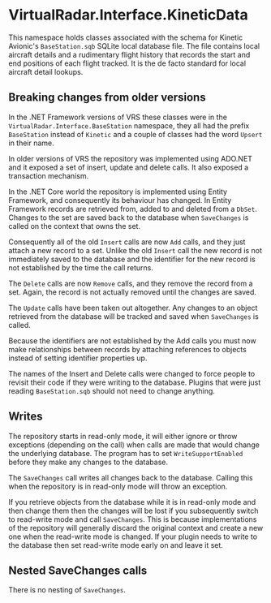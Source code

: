 ﻿# VirtualRadar.Interface.KineticData

This namespace holds classes associated with the schema for Kinetic Avionic's `BaseStation.sqb`
SQLite local database file. The file contains local aircraft details and a rudimentary flight history
that records the start and end positions of each flight tracked. It is the de facto standard for local
aircraft detail lookups.

## Breaking changes from older versions

In the .NET Framework versions of VRS these classes were in the `VirtualRadar.Interface.BaseStation`
namespace, they all had the prefix `BaseStation` instead of `Kinetic` and a couple of classes had the
word `Upsert` in their name.

In older versions of VRS the repository was implemented using ADO.NET and it exposed a set of insert,
update and delete calls. It also exposed a transaction mechanism.

In the .NET Core world the repository is implemented using Entity Framework, and consequently its
behaviour has changed. In Entity Framework records are retrieved from, added to and deleted from a
`DbSet`. Changes to the set are saved back to the database when `SaveChanges` is called on the context
that owns the set.

Consequently all of the old `Insert` calls are now `Add` calls, and they just attach a new record to a
set. Unlike the old `Insert` call the new record is not immediately saved to the database and the identifier
for the new record is not established by the time the call returns.

The `Delete` calls are now `Remove` calls, and they remove the record from a set. Again, the record is not
actually removed until the changes are saved.

The `Update` calls have been taken out altogether. Any changes to an object retrieved from the database
will be tracked and saved when `SaveChanges` is called.

Because the identifiers are not established by the Add calls you must now make relationships between
records by attaching references to objects instead of setting identifier properties up.

The names of the Insert and Delete calls were changed to force people to revisit their code if they
were writing to the database. Plugins that were just reading `BaseStation.sqb` should not need to change
anything.

## Writes

The repository starts in read-only mode, it will either ignore or throw exceptions (depending on the
call) when calls are made that would change the underlying database. The program has to set
`WriteSupportEnabled` before they make any changes to the database.

The `SaveChanges` call writes all changes back to the database. Calling this when the repository is in
read-only mode will throw an exception.

If you retrieve objects from the database while it is in read-only mode and then change them then the
changes will be lost if you subsequently switch to read-write mode and call `SaveChanges`. This is because
implementations of the repository will generally discard the original context and create a new one when
the read-write mode is changed. If your plugin needs to write to the database then set read-write mode
early on and leave it set.

## Nested SaveChanges calls

There is no nesting of `SaveChanges`.
